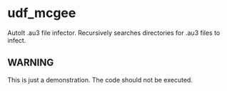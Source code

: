 # udf_mcgee
 AutoIt .au3 file infector. Recursively searches directories for .au3 files to infect. 


## WARNING
 This is just a demonstration. The code should not be executed.
